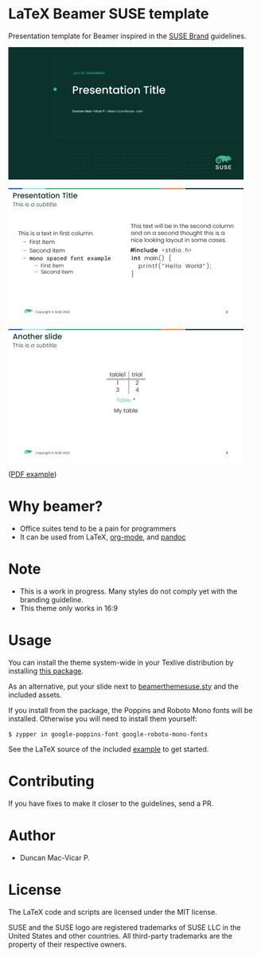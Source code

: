 
# LaTeX Beamer SUSE template

Presentation template for Beamer inspired in the [SUSE Brand](https://brand.suse.com/) guidelines.

![Screenshot](example-0.png)

![Screenshot](example-1.png)

![Screenshot](example-2.png)

([PDF example](example.pdf))

# Why beamer?

* Office suites tend to be a pain for programmers
* It can be used from LaTeX, [org-mode](https://orgmode.org/), and [pandoc](https://pandoc.org/)

# Note

* This is a work in progress. Many styles do not comply yet with the branding guideline.
* This theme only works in 16:9

# Usage

You can install the theme system-wide in your Texlive distribution by installing [this package](http://software.opensuse.org/download/package?project=home:dmacvicar&package=texlive-beamertheme-suse).

As an alternative, put your slide next to [beamerthemesuse.sty](beamerthemesuse.sty) and the included assets.

If you install from the package, the Poppins and Roboto Mono fonts will be installed. Otherwise you will need to install them yourself:

```
$ zypper in google-poppins-font google-roboto-mono-fonts
```

See the LaTeX source of the included [example](example.tex) to get started.

# Contributing

If you have fixes to make it closer to the guidelines, send a PR.

# Author

* Duncan Mac-Vicar P.

# License

The LaTeX code and scripts are licensed under the MIT license.

SUSE and the SUSE logo are registered trademarks of SUSE LLC in the United States and other countries. All third-party trademarks are the property of their respective owners.
